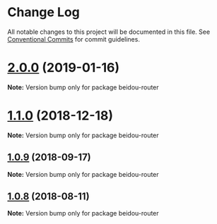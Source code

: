 # Change Log

All notable changes to this project will be documented in this file.
See [Conventional Commits](https://conventionalcommits.org) for commit guidelines.

# [2.0.0](https://github.com/alibaba/beidou/tree/master/packages/beidou-view-react/compare/v1.2.1...v2.0.0) (2019-01-16)

**Note:** Version bump only for package beidou-router

<a name="1.1.0"></a>

# [1.1.0](https://github.com/alibaba/beidou/tree/master/packages/beidou-view-react/compare/v1.0.10...v1.1.0) (2018-12-18)

**Note:** Version bump only for package beidou-router

<a name="1.0.9"></a>

## [1.0.9](https://github.com/alibaba/beidou/tree/master/packages/beidou-view-react/compare/v1.0.8...v1.0.9) (2018-09-17)

**Note:** Version bump only for package beidou-router

<a name="1.0.8"></a>

## [1.0.8](https://github.com/alibaba/beidou/tree/master/packages/beidou-view-react/compare/v1.0.7...v1.0.8) (2018-08-11)

**Note:** Version bump only for package beidou-router
